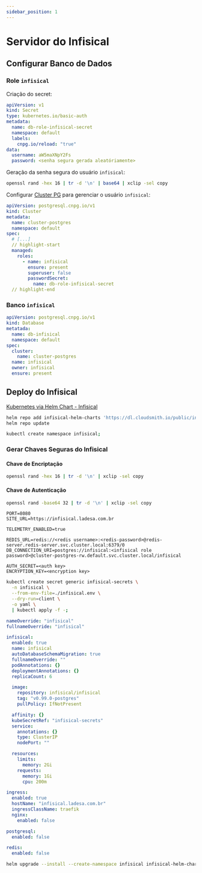 ```yaml
---
sidebar_position: 1
---
```


# Servidor do Infisical

## Configurar Banco de Dados

### Role `infisical`

Criação do secret:

```yml
apiVersion: v1
kind: Secret
type: kubernetes.io/basic-auth
metadata:
  name: db-role-infisical-secret
  namespace: default
  labels:
    cnpg.io/reload: "true"
data:
  username: aW5maXNpY2Fs
  password: <senha segura gerada aleatóriamente>
```

Geração da senha segura do usuário `infisical`:

```bash
openssl rand -hex 16 | tr -d '\n' | base64 | xclip -sel copy
```

Configurar [Cluster PG](../../04-databases/postgresql/create-db-cluster.md) para gerenciar o usuário `infisical`:

```yml title="cluster.yml"
apiVersion: postgresql.cnpg.io/v1
kind: Cluster
metadata:
  name: cluster-postgres
  namespace: default
spec:
  # [...]
  // highlight-start
  managed:
    roles:
      - name: infisical
        ensure: present
        superuser: false
        passwordSecret:
          name: db-role-infisical-secret
  // highlight-end
```

### Banco `infisical`

```yml
apiVersion: postgresql.cnpg.io/v1
kind: Database
metatada:
  name: db-infisical
  namespace: default
spec:
  cluster:
    name: cluster-postgres
  name: infisical
  owner: infisical
  ensure: present
```

## Deploy do Infisical

[Kubernetes via Helm Chart - Infisical](https://infisical.com/docs/self-hosting/deployment-options/kubernetes-helm)

```bash
helm repo add infisical-helm-charts 'https://dl.cloudsmith.io/public/infisical/helm-charts/helm/charts/'
helm repo update
```

```bash
kubectl create namespace infisical;
```

### Gerar Chaves Seguras do Infisical

#### Chave de Encriptação

```bash
openssl rand -hex 16 | tr -d '\n' | xclip -sel copy
```

#### Chave de Autenticação

```bash
openssl rand -base64 32 | tr -d '\n' | xclip -sel copy
```

```env title="infisical.env"
PORT=8080
SITE_URL=https://infisical.ladesa.com.br

TELEMETRY_ENABLED=true

REDIS_URL=redis://<redis username>:<redis-password>@redis-server.redis-server.svc.cluster.local:6379/0
DB_CONNECTION_URI=postgres://infisical:<infisical role password>@cluster-postgres-rw.default.svc.cluster.local/infisical

AUTH_SECRET=<auth key>
ENCRYPTION_KEY=<encryption key>
```

```bash
kubectl create secret generic infisical-secrets \
  -n infisical \
  --from-env-file=./infisical.env \
  --dry-run=client \
  -o yaml \
  | kubectl apply -f -;
```

```yml title="values.yml"
nameOverride: "infisical"
fullnameOverride: "infisical"

infisical:
  enabled: true
  name: infisical
  autoDatabaseSchemaMigration: true
  fullnameOverride: ""
  podAnnotations: {}
  deploymentAnnotations: {}
  replicaCount: 6

  image:
    repository: infisical/infisical
    tag: "v0.99.0-postgres"
    pullPolicy: IfNotPresent

  affinity: {}
  kubeSecretRef: "infisical-secrets"
  service:
    annotations: {}
    type: ClusterIP
    nodePort: ""

  resources:
    limits:
      memory: 2Gi
    requests:
      memory: 1Gi
      cpu: 200m

ingress:
  enabled: true
  hostName: "infisical.ladesa.com.br"
  ingressClassName: traefik
  nginx:
    enabled: false

postgresql:
  enabled: false

redis:
  enabled: false
```

```bash
helm upgrade --install --create-namespace infisical infisical-helm-charts/infisical-standalone --namespace infisical --values values.yaml
```
